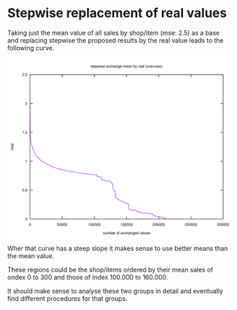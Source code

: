 # Stepwise replacement of real values
Taking just the mean value of all sales by
shop/item (mse: 2.5) as a base and replacing stepwise
the proposed results by the real value leads to the 
following curve.

![Use Real](use_real_overview.svg "Title")

Wher that curve has a steep slope it makes 
sense to use better means than the mean value.

These regions could be the shop/items ordered
by their mean sales of ondex 0 to 300 and those
of index 100.000 to 160.000. 

It should make sense to analyse these two groups in
detail and eventually find different procedures for that 
groups.